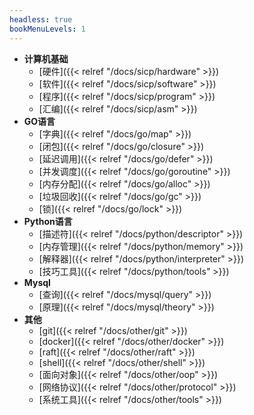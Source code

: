 ```yaml
---
headless: true
bookMenuLevels: 1
---
```


- **计算机基础**
  - [硬件]({{< relref "/docs/sicp/hardware" >}})
  - [软件]({{< relref "/docs/sicp/software" >}})
  - [程序]({{< relref "/docs/sicp/program" >}})
  - [汇编]({{< relref "/docs/sicp/asm" >}})
- **GO语言**
  - [字典]({{< relref "/docs/go/map" >}})
  - [闭包]({{< relref "/docs/go/closure" >}})
  - [延迟调用]({{< relref "/docs/go/defer" >}})
  - [并发调度]({{< relref "/docs/go/goroutine" >}})
  - [内存分配]({{< relref "/docs/go/alloc" >}})
  - [垃圾回收]({{< relref "/docs/go/gc" >}})
  - [锁]({{< relref "/docs/go/lock" >}})
- **Python语言**
  - [描述符]({{< relref "/docs/python/descriptor" >}})
  - [内存管理]({{< relref "/docs/python/memory" >}})
  - [解释器]({{< relref "/docs/python/interpreter" >}})
  - [技巧工具]({{< relref "/docs/python/tools" >}})
- **Mysql**
  - [查询]({{< relref "/docs/mysql/query" >}})
  - [原理]({{< relref "/docs/mysql/theory" >}})
- **其他**
  - [git]({{< relref "/docs/other/git" >}})
  - [docker]({{< relref "/docs/other/docker" >}})
  - [raft]({{< relref "/docs/other/raft" >}})
  - [shell]({{< relref "/docs/other/shell" >}})
  - [面向对象]({{< relref "/docs/other/oop" >}})
  - [网络协议]({{< relref "/docs/other/protocol" >}})
  - [系统工具]({{< relref "/docs/other/tools" >}})
